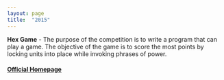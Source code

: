 ```yaml
---
layout: page
title:  "2015"
---
```

**Hex Game** - The purpose of the competition is to write a program that can play a game. The objective of the game is to score the most points by locking units into place while invoking phrases of power.

#### [Official Homepage](https://2015.icfpcontest.org/)
